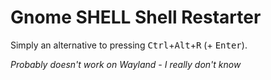 # Gnome SHELL Shell Restarter

Simply an alternative to pressing <kbd>Ctrl</kbd>+<kbd>Alt</kbd>+<kbd>R</kbd> (+ <kbd>Enter</kbd>).

_Probably doesn't work on Wayland - I really don't know_
